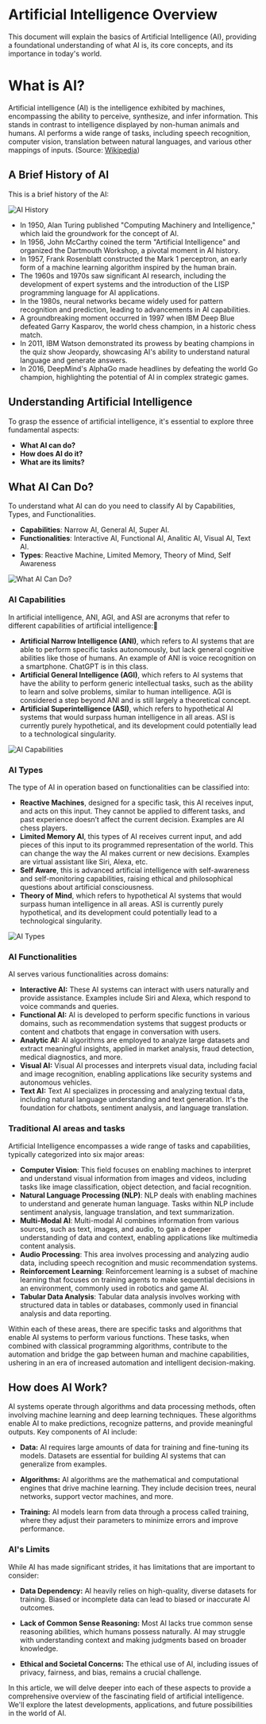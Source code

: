 # Artificial Intelligence Overview

This document will explain the basics of Artificial Intelligence (AI), providing a foundational understanding of what AI is, its core concepts, and its importance in today's world.

# What is AI?

Artificial intelligence (AI) is the intelligence exhibited by machines, encompassing the ability to perceive, synthesize, and infer information. This stands in contrast to intelligence displayed by non-human animals and humans. AI performs a wide range of tasks, including speech recognition, computer vision, translation between natural languages, and various other mappings of inputs. (Source: [Wikipedia](https://en.wikipedia.org/wiki/Artificial_intelligence))

## A Brief History of AI

This is a brief history of the AI:

![AI History](img/AI-History.png)

- In 1950, Alan Turing published "Computing Machinery and Intelligence," which laid the groundwork for the concept of AI.
- In 1956, John McCarthy coined the term "Artificial Intelligence" and organized the Dartmouth Workshop, a pivotal moment in AI history.
- In 1957, Frank Rosenblatt constructed the Mark 1 perceptron, an early form of a machine learning algorithm inspired by the human brain.
- The 1960s and 1970s saw significant AI research, including the development of expert systems and the introduction of the LISP programming language for AI applications.
- In the 1980s, neural networks became widely used for pattern recognition and prediction, leading to advancements in AI capabilities.
- A groundbreaking moment occurred in 1997 when IBM Deep Blue defeated Garry Kasparov, the world chess champion, in a historic chess match.
- In 2011, IBM Watson demonstrated its prowess by beating champions in the quiz show Jeopardy, showcasing AI's ability to understand natural language and generate answers.
- In 2016, DeepMind's AlphaGo made headlines by defeating the world Go champion, highlighting the potential of AI in complex strategic games.

## Understanding Artificial Intelligence

To grasp the essence of artificial intelligence, it's essential to explore three fundamental aspects:

* **What AI can do?**
* **How does AI do it?**
* **What are its limits?**

## What AI Can Do?

To understand what AI can do you need to classify AI by Capabilities, Types, and Functionalities.

* **Capabilities**: Narrow AI, General AI, Super AI.
* **Functionalities**: Interactive AI, Functional AI, Analitic AI, Visual AI, Text AI.
* **Types**: Reactive Machine, Limited Memory, Theory of Mind, Self Awareness

![What AI Can Do?](img/What-AI-Can-Do.png)

### AI Capabilities

In artificial intelligence, ANI, AGI, and ASI are acronyms that refer to different capabilities of artificial intelligence:

* **Artificial Narrow Intelligence (ANI)**, which refers to AI systems that are able to perform specific tasks autonomously, but lack general cognitive abilities like those of humans. An example of ANI is voice recognition on a smartphone. ChatGPT is in this class.
* **Artificial General Intelligence (AGI)**, which refers to AI systems that have the ability to perform generic intellectual tasks, such as the ability to learn and solve problems, similar to human intelligence. AGI is considered a step beyond ANI and is still largely a theoretical concept.
* **Artificial Superintelligence (ASI)**, which refers to hypothetical AI systems that would surpass human intelligence in all areas. ASI is currently purely hypothetical, and its development could potentially lead to a technological singularity.

![AI Capabilities](img/AI-Capabilities.png)

### AI Types

The type of AI in operation based on functionalities can be classified into:

* **Reactive Machines**, designed for a specific task, this AI receives input, and acts on this input. They cannot be applied to different tasks, and past experience doesn’t affect the current decision. Examples are AI chess players.
* **Limited Memory AI**, this types of AI receives current input, and add pieces of this input to its programmed representation of the world. This can change the way the AI makes current or new decisions. Examples are virtual assistant like Siri, Alexa, etc.
* **Self Aware**, this is advanced artificial intelligence with self-awareness and self-monitoring capabilities, raising ethical and philosophical questions about artificial consciousness.
* **Theory of Mind**, which refers to hypothetical AI systems that would surpass human intelligence in all areas. ASI is currently purely hypothetical, and its development could potentially lead to a technological singularity.

![AI Types](img/AI-Types.png)

### AI Functionalities

AI serves various functionalities across domains:

* **Interactive AI:** These AI systems can interact with users naturally and provide assistance. Examples include Siri and Alexa, which respond to voice commands and queries.
* **Functional AI:** AI is developed to perform specific functions in various domains, such as recommendation systems that suggest products or content and chatbots that engage in conversation with users.
* **Analytic AI:** AI algorithms are employed to analyze large datasets and extract meaningful insights, applied in market analysis, fraud detection, medical diagnostics, and more.
* **Visual AI:** Visual AI processes and interprets visual data, including facial and image recognition, enabling applications like security systems and autonomous vehicles.
* **Text AI:** Text AI specializes in processing and analyzing textual data, including natural language understanding and text generation. It's the foundation for chatbots, sentiment analysis, and language translation.

### Traditional AI areas and tasks

Artificial Intelligence encompasses a wide range of tasks and capabilities, typically categorized into six major areas:

* **Computer Vision**: This field focuses on enabling machines to interpret and understand visual information from images and videos, including tasks like image classification, object detection, and facial recognition.
* **Natural Language Processing (NLP)**: NLP deals with enabling machines to understand and generate human language. Tasks within NLP include sentiment analysis, language translation, and text summarization.
* **Multi-Modal AI**: Multi-modal AI combines information from various sources, such as text, images, and audio, to gain a deeper understanding of data and context, enabling applications like multimedia content analysis.
* **Audio Processing**: This area involves processing and analyzing audio data, including speech recognition and music recommendation systems.
* **Reinforcement Learning**: Reinforcement learning is a subset of machine learning that focuses on training agents to make sequential decisions in an environment, commonly used in robotics and game AI.
* **Tabular Data Analysis**: Tabular data analysis involves working with structured data in tables or databases, commonly used in financial analysis and data reporting.

Within each of these areas, there are specific tasks and algorithms that enable AI systems to perform various functions. These tasks, when combined with classical programming algorithms, contribute to the automation and bridge the gap between human and machine capabilities, ushering in an era of increased automation and intelligent decision-making.

## How does AI Work?

AI systems operate through algorithms and data processing methods, often involving machine learning and deep learning techniques. These algorithms enable AI to make predictions, recognize patterns, and provide meaningful outputs. Key components of AI include:

- **Data:** AI requires large amounts of data for training and fine-tuning its models. Datasets are essential for building AI systems that can generalize from examples.

- **Algorithms:** AI algorithms are the mathematical and computational engines that drive machine learning. They include decision trees, neural networks, support vector machines, and more.

- **Training:** AI models learn from data through a process called training, where they adjust their parameters to minimize errors and improve performance.

### AI's Limits

While AI has made significant strides, it has limitations that are important to consider:

- **Data Dependency:** AI heavily relies on high-quality, diverse datasets for training. Biased or incomplete data can lead to biased or inaccurate AI outcomes.

- **Lack of Common Sense Reasoning:** Most AI lacks true common sense reasoning abilities, which humans possess naturally. AI may struggle with understanding context and making judgments based on broader knowledge.

- **Ethical and Societal Concerns:** The ethical use of AI, including issues of privacy, fairness, and bias, remains a crucial challenge.

In this article, we will delve deeper into each of these aspects to provide a comprehensive overview of the fascinating field of artificial intelligence. We'll explore the latest developments, applications, and future possibilities in the world of AI.

